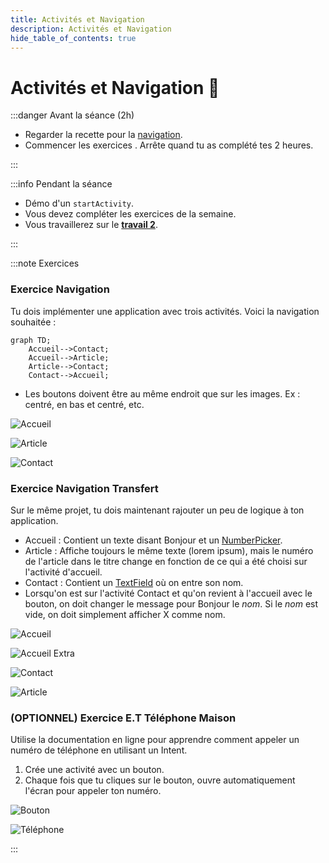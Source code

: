 ```yaml
---
title: Activités et Navigation
description: Activités et Navigation
hide_table_of_contents: true
---
```


# Activités et Navigation 🧭

<Row>

<Column>

:::danger Avant la séance (2h)


- Regarder la recette pour la [navigation](../02-recettes/activite-navigation.mdx).
- Commencer les exercices . Arrête quand tu as complété tes 2 heures.

:::

</Column>

<Column>

:::info Pendant la séance

- Démo d'un `startActivity`.
- Vous devez compléter les exercices de la semaine.
- Vous travaillerez sur le **[travail 2](../tp/tp2)**.

:::

</Column>

</Row>

:::note Exercices

### Exercice Navigation

<Row>

<Column>

Tu dois implémenter une application avec trois activités. Voici la navigation souhaitée :

```mermaid
graph TD;
    Accueil-->Contact;
    Accueil-->Article;
    Article-->Contact;
    Contact-->Accueil;
```

- Les boutons doivent être au même endroit que sur les images. Ex : centré, en bas et centré, etc.

</Column>

<Column>

![Accueil](_6.2-activites/navigation_accueil.png)

</Column>

<Column>

![Article](_6.2-activites/navigation_article.png)

</Column>

<Column>

![Contact](_6.2-activites/navigation_contact.png)

</Column>

</Row>

### Exercice Navigation Transfert

Sur le même projet, tu dois maintenant rajouter un peu de logique à ton application.

- Accueil : Contient un texte disant Bonjour et un [NumberPicker](https://developer.android.com/reference/kotlin/android/widget/NumberPicker).
- Article : Affiche toujours le même texte (lorem ipsum), mais le numéro de l'article dans le titre change en fonction de ce qui a été choisi sur l'activité d'accueil.
- Contact : Contient un [TextField](https://m3.material.io/components/text-fields/overview) où on entre son nom.
- Lorsqu'on est sur l'activité Contact et qu'on revient à l'accueil avec le bouton, on doit changer le message pour Bonjour le _nom_. Si le _nom_ est vide, on doit simplement afficher X comme nom.

<Row>

<Column>

![Accueil](_6.2-activites/navigation_transfert_accueil.png)

</Column>

<Column>

![Accueil Extra](_6.2-activites/navigation_transfert_accueil_extra.png)

</Column>

<Column>

![Contact](_6.2-activites/navigation_transfert_contact.png)

</Column>

<Column>

![Article](_6.2-activites/navigation_transfert_article.png)

</Column>

</Row>

### (OPTIONNEL) Exercice E.T Téléphone Maison

<Row>

<Column>

Utilise la documentation en ligne pour apprendre comment appeler un numéro de téléphone en utilisant un Intent.

1. Crée une activité avec un bouton.
2. Chaque fois que tu cliques sur le bouton, ouvre automatiquement l'écran pour appeler ton numéro.

</Column>

<Column>

![Bouton](_6.2-activites/itty_telephone_maison_bouton.png)

</Column>

<Column>

![Téléphone](_6.2-activites/itty_telephone_maison_telephone.png)

</Column>

</Row>

:::

